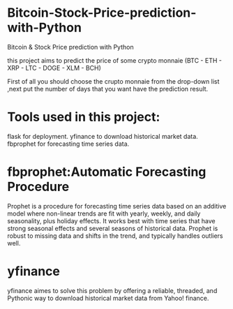 # Bitcoin-Stock-Price-prediction-with-Python
Bitcoin &amp; Stock Price prediction with Python 

this project aims to predict the price of some crypto monnaie (BTC - ETH - XRP - LTC - DOGE - XLM - BCH)

First of all you should choose the crupto monnaie from the drop-down list ,next put the number of days that you want have the prediction result.

# Tools used in this project:
flask for deployment.
yfinance to download historical market data.
fbprophet for forecasting time series data.


# fbprophet:Automatic Forecasting Procedure
Prophet is a procedure for forecasting time series data based on an additive model where non-linear trends are fit with yearly, weekly, and daily seasonality, plus holiday effects. It works best with time series that have strong seasonal effects and several seasons of historical data. Prophet is robust to missing data and shifts in the trend, and typically handles outliers well.

# yfinance
yfinance aimes to solve this problem by offering a reliable, threaded, and Pythonic way to download historical market data from Yahoo! finance.
